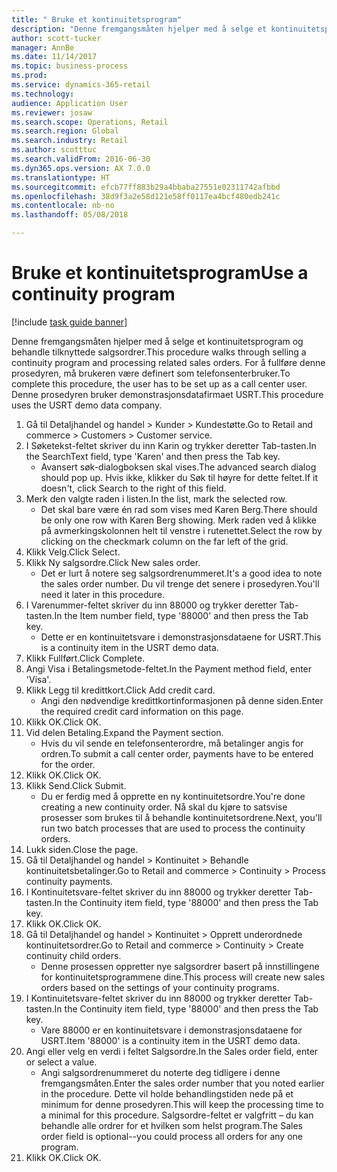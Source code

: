 ```yaml
--- 
title: " Bruke et kontinuitetsprogram"
description: "Denne fremgangsmåten hjelper med å selge et kontinuitetsprogram og behandle tilknyttede salgsordrer."
author: scott-tucker
manager: AnnBe
ms.date: 11/14/2017
ms.topic: business-process
ms.prod: 
ms.service: dynamics-365-retail
ms.technology: 
audience: Application User
ms.reviewer: josaw
ms.search.scope: Operations, Retail
ms.search.region: Global
ms.search.industry: Retail
ms.author: scotttuc
ms.search.validFrom: 2016-06-30
ms.dyn365.ops.version: AX 7.0.0
ms.translationtype: HT
ms.sourcegitcommit: efcb77ff883b29a4bbaba27551e02311742afbbd
ms.openlocfilehash: 38d9f3a2e58d121e58ff0117ea4bcf480edb241c
ms.contentlocale: nb-no
ms.lasthandoff: 05/08/2018

---
```

# <a name="use-a-continuity-program"></a><span data-ttu-id="2401b-103"> Bruke et kontinuitetsprogram</span><span class="sxs-lookup"><span data-stu-id="2401b-103">Use a continuity program</span></span>

[!include [task guide banner](../includes/task-guide-banner.md)]

<span data-ttu-id="2401b-104">Denne fremgangsmåten hjelper med å selge et kontinuitetsprogram og behandle tilknyttede salgsordrer.</span><span class="sxs-lookup"><span data-stu-id="2401b-104">This procedure walks through selling a continuity program and processing related sales orders.</span></span> <span data-ttu-id="2401b-105">For å fullføre denne prosedyren, må brukeren være definert som telefonsenterbruker.</span><span class="sxs-lookup"><span data-stu-id="2401b-105">To complete this procedure, the user has to be set up as a call center user.</span></span> <span data-ttu-id="2401b-106">Denne prosedyren bruker demonstrasjonsdatafirmaet USRT.</span><span class="sxs-lookup"><span data-stu-id="2401b-106">This procedure uses the USRT demo data company.</span></span>

1. <span data-ttu-id="2401b-107">Gå til Detaljhandel og handel > Kunder > Kundestøtte.</span><span class="sxs-lookup"><span data-stu-id="2401b-107">Go to Retail and commerce > Customers > Customer service.</span></span>
2. <span data-ttu-id="2401b-108">I Søketekst-feltet skriver du inn Karin og trykker deretter Tab-tasten.</span><span class="sxs-lookup"><span data-stu-id="2401b-108">In the SearchText field, type 'Karen' and then press the Tab key.</span></span>
    * <span data-ttu-id="2401b-109">Avansert søk-dialogboksen skal vises.</span><span class="sxs-lookup"><span data-stu-id="2401b-109">The advanced search dialog should pop up.</span></span> <span data-ttu-id="2401b-110">Hvis ikke, klikker du Søk til høyre for dette feltet.</span><span class="sxs-lookup"><span data-stu-id="2401b-110">If it doesn't, click Search to the right of this field.</span></span>  
3. <span data-ttu-id="2401b-111">Merk den valgte raden i listen.</span><span class="sxs-lookup"><span data-stu-id="2401b-111">In the list, mark the selected row.</span></span>
    * <span data-ttu-id="2401b-112">Det skal bare være én rad som vises med Karen Berg.</span><span class="sxs-lookup"><span data-stu-id="2401b-112">There should be only one row with Karen Berg showing.</span></span> <span data-ttu-id="2401b-113">Merk raden ved å klikke på avmerkingskolonnen helt til venstre i rutenettet.</span><span class="sxs-lookup"><span data-stu-id="2401b-113">Select the row by clicking on the checkmark column on the far left of the grid.</span></span>  
4. <span data-ttu-id="2401b-114">Klikk Velg.</span><span class="sxs-lookup"><span data-stu-id="2401b-114">Click Select.</span></span>
5. <span data-ttu-id="2401b-115">Klikk Ny salgsordre.</span><span class="sxs-lookup"><span data-stu-id="2401b-115">Click New sales order.</span></span>
    * <span data-ttu-id="2401b-116">Det er lurt å notere seg salgsordrenummeret.</span><span class="sxs-lookup"><span data-stu-id="2401b-116">It's a good idea to note the sales order number.</span></span> <span data-ttu-id="2401b-117">Du vil trenge det senere i prosedyren.</span><span class="sxs-lookup"><span data-stu-id="2401b-117">You'll need it later in this procedure.</span></span>  
6. <span data-ttu-id="2401b-118">I Varenummer-feltet skriver du inn 88000 og trykker deretter Tab-tasten.</span><span class="sxs-lookup"><span data-stu-id="2401b-118">In the Item number field, type '88000' and then press the Tab key.</span></span>
    * <span data-ttu-id="2401b-119">Dette er en kontinuitetsvare i demonstrasjonsdataene for USRT.</span><span class="sxs-lookup"><span data-stu-id="2401b-119">This is a continuity item in the USRT demo data.</span></span>  
7. <span data-ttu-id="2401b-120">Klikk Fullført.</span><span class="sxs-lookup"><span data-stu-id="2401b-120">Click Complete.</span></span>
8. <span data-ttu-id="2401b-121">Angi Visa i Betalingsmetode-feltet.</span><span class="sxs-lookup"><span data-stu-id="2401b-121">In the Payment method field, enter 'Visa'.</span></span>
9. <span data-ttu-id="2401b-122">Klikk Legg til kredittkort.</span><span class="sxs-lookup"><span data-stu-id="2401b-122">Click Add credit card.</span></span>
    * <span data-ttu-id="2401b-123">Angi den nødvendige kredittkortinformasjonen på denne siden.</span><span class="sxs-lookup"><span data-stu-id="2401b-123">Enter the required credit card information on this page.</span></span>  
10. <span data-ttu-id="2401b-124">Klikk OK.</span><span class="sxs-lookup"><span data-stu-id="2401b-124">Click OK.</span></span>
11. <span data-ttu-id="2401b-125">Vid delen Betaling.</span><span class="sxs-lookup"><span data-stu-id="2401b-125">Expand the Payment section.</span></span>
    * <span data-ttu-id="2401b-126">Hvis du vil sende en telefonsenterordre, må betalinger angis for ordren.</span><span class="sxs-lookup"><span data-stu-id="2401b-126">To submit a call center order, payments have to be entered for the order.</span></span>  
12. <span data-ttu-id="2401b-127">Klikk OK.</span><span class="sxs-lookup"><span data-stu-id="2401b-127">Click OK.</span></span>
13. <span data-ttu-id="2401b-128">Klikk Send.</span><span class="sxs-lookup"><span data-stu-id="2401b-128">Click Submit.</span></span>
    * <span data-ttu-id="2401b-129">Du er ferdig med å opprette en ny kontinuitetsordre.</span><span class="sxs-lookup"><span data-stu-id="2401b-129">You're done creating a new continuity order.</span></span> <span data-ttu-id="2401b-130">Nå skal du kjøre to satsvise prosesser som brukes til å behandle kontinuitetsordrene.</span><span class="sxs-lookup"><span data-stu-id="2401b-130">Next, you'll run two batch processes that are used to process the continuity orders.</span></span>  
14. <span data-ttu-id="2401b-131">Lukk siden.</span><span class="sxs-lookup"><span data-stu-id="2401b-131">Close the page.</span></span>
15. <span data-ttu-id="2401b-132">Gå til Detaljhandel og handel > Kontinuitet > Behandle kontinuitetsbetalinger.</span><span class="sxs-lookup"><span data-stu-id="2401b-132">Go to Retail and commerce > Continuity > Process continuity payments.</span></span>
16. <span data-ttu-id="2401b-133">I Kontinuitetsvare-feltet skriver du inn 88000 og trykker deretter Tab-tasten.</span><span class="sxs-lookup"><span data-stu-id="2401b-133">In the Continuity item field, type '88000' and then press the Tab key.</span></span>
17. <span data-ttu-id="2401b-134">Klikk OK.</span><span class="sxs-lookup"><span data-stu-id="2401b-134">Click OK.</span></span>
18. <span data-ttu-id="2401b-135">Gå til Detaljhandel og handel > Kontinuitet > Opprett underordnede kontinuitetsordrer.</span><span class="sxs-lookup"><span data-stu-id="2401b-135">Go to Retail and commerce > Continuity > Create continuity child orders.</span></span>
    * <span data-ttu-id="2401b-136">Denne prosessen oppretter nye salgsordrer basert på innstillingene for kontinuitetsprogrammene dine.</span><span class="sxs-lookup"><span data-stu-id="2401b-136">This process will create new sales orders based on the settings of your continuity programs.</span></span>  
19. <span data-ttu-id="2401b-137">I Kontinuitetsvare-feltet skriver du inn 88000 og trykker deretter Tab-tasten.</span><span class="sxs-lookup"><span data-stu-id="2401b-137">In the Continuity item field, type '88000' and then press the Tab key.</span></span>
    * <span data-ttu-id="2401b-138">Vare 88000 er en kontinuitetsvare i demonstrasjonsdataene for USRT.</span><span class="sxs-lookup"><span data-stu-id="2401b-138">Item '88000' is a continuity item in the USRT demo data.</span></span>  
20. <span data-ttu-id="2401b-139">Angi eller velg en verdi i feltet Salgsordre.</span><span class="sxs-lookup"><span data-stu-id="2401b-139">In the Sales order field, enter or select a value.</span></span>
    * <span data-ttu-id="2401b-140">Angi salgsordrenummeret du noterte deg tidligere i denne fremgangsmåten.</span><span class="sxs-lookup"><span data-stu-id="2401b-140">Enter the sales order number that you noted earlier in the procedure.</span></span> <span data-ttu-id="2401b-141">Dette vil holde behandlingstiden nede på et minimum for denne prosedyren.</span><span class="sxs-lookup"><span data-stu-id="2401b-141">This will keep the processing time to a minimal for this procedure.</span></span> <span data-ttu-id="2401b-142">Salgsordre-feltet er valgfritt – du kan behandle alle ordrer for et hvilken som helst program.</span><span class="sxs-lookup"><span data-stu-id="2401b-142">The Sales order field is optional--you could process all orders for any one program.</span></span>  
21. <span data-ttu-id="2401b-143">Klikk OK.</span><span class="sxs-lookup"><span data-stu-id="2401b-143">Click OK.</span></span>


